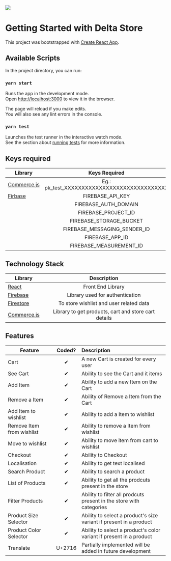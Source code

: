 ![](https://res.cloudinary.com/dwclofpev/image/upload/v1625492082/samples/Delta_Store_yzqtj1.png)
# Getting Started with Delta Store
This project was bootstrapped with [Create React App](https://github.com/facebook/create-react-app).

## Available Scripts

In the project directory, you can run:

### `yarn start`

Runs the app in the development mode.\
Open [http://localhost:3000](http://localhost:3000) to view it in the browser.

The page will reload if you make edits.\
You will also see any lint errors in the console.

### `yarn test`

Launches the test runner in the interactive watch mode.\
See the section about [running tests](https://facebook.github.io/create-react-app/docs/running-tests) for more information.

## Keys required

| Library  | Keys Required  |
|----------|:-------------:|
| [Commerce.js](https://dashboard.chec.io/settings/developer) | Eg.: pk_test_XXXXXXXXXXXXXXXXXXXXXXXXXXXXXX |
| [Firbase](https://commercejs.com/) | FIREBASE_API_KEY |
|  | FIREBASE_AUTH_DOMAIN |
|  | FIREBASE_PROJECT_ID |
|  | FIREBASE_STORAGE_BUCKET |
|  | FIREBASE_MESSAGING_SENDER_ID |
|  | FIREBASE_APP_ID |
|  | FIREBASE_MEASUREMENT_ID |

## Technology Stack

| Library  | Description  |
|----------|:-------------:|
| [React](https://reactjs.org/) | Front End Library |
| [Firebase](https://firebase.google.com/) | Library used for authentication |
| [Firestore](https://firebase.google.com/products/firestore?gclsrc=aw.ds&gclid=Cj0KCQjw24qHBhCnARIsAPbdtlJ8Wq-nK99Zgqjibv2EKRFJ3d23t6H3PQeWlmzWpQxJnzG59rYhyKwaAmqeEALw_wcB) | To store wishlist and user related data |
| [Commerce.js](https://commercejs.com/) | Library to get products, cart and store cart details |

## Features

| Feature  |  Coded?       | Description  |
|----------|:-------------:|:-------------|
| Cart | &#10004; | A new Cart is created for every user |
| See Cart | &#10004; | Ability to see the Cart and it items |
| Add Item | &#10004; | Ability to add a new Item on the Cart |
| Remove a Item | &#10004; | Ability of Remove a Item from the Cart |
| Add Item to wishlist | &#10004; | Ability to add a Item to wishlist |
| Remove Item from wishlist | &#10004; | Ability to remove a Item from wishlist |
| Move to wishlist | &#10004; | Ability to move item from cart to wishlist |
| Checkout | &#10004; | Ability to Checkout |
| Localisation | &#10004; | Ability to get text localised |
| Search Product | &#10004; | Ability to search a product |
| List of Products | &#10004; | Ability to get all the prodcuts present in the store |
| Filter Products | &#10004; | Ability to filter all prodcuts present in the store with categories |
| Product Size Selector | &#10004; | Ability to select a product's size variant if present in a product |
| Product Color Selector | &#10004; | Ability to select a product's color variant if present in a product |
| Translate | U+2716 | Partially implemented will be added in future development |
